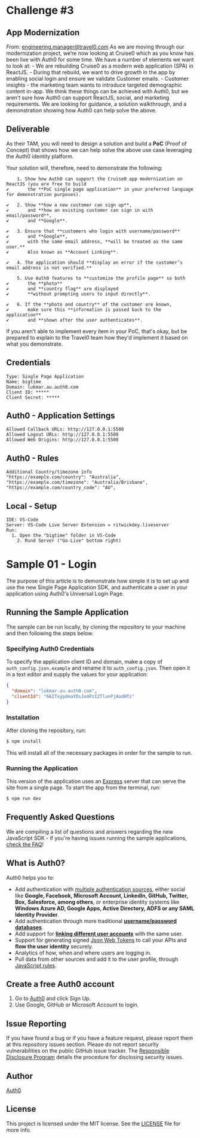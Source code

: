 # Challenge #3

## App Modernization

*From:* engineering.manager@travel0.com
As we are moving through our modernization project, we’re now looking at Cruise0
which as you know has been live with Auth0 for some time. 
We have a number of elements we want to look at:
	- We are rebuilding Cruise0 as a modern web application (SPA) in ReactJS.
	- During that rebuild, we want to drive growth in the app by enabling social
		login and ensure we validate Customer emails.
	- Customer insights - the marketing team wants to introduce targeted demographic content in-app.
We think these things can be achieved with Auth0, but we aren’t sure how Auth0 can support ReactJS, social, and marketing requirements.
We are looking for guidance, a solution walkthrough, and a demonstration showing how Auth0 can help solve the above.



## Deliverable
As their TAM, you will need to design a solution and build a **PoC** (Proof of Concept) that
shows how we can help solve the above use case leveraging the Auth0 identity platform.

Your solution will, therefore, need to demonstrate the following:
```code
	1. Show how Auth0 can support the Cruise0 app modernization on ReactJS (you are free to build 
✔		the **PoC single page application** in your preferred language for demonstration purposes).
	
✔	2. Show **how a new customer can sign up**, 
✔		and **how an existing customer can sign in with email/password**, 
✔		and **Google**.

✔	3. Ensure that **customers who login with username/password** 
✔		and **Google**, 
✔		with the same email address, **will be treated as the same user.**
✔		Also known as **Account Linking**.
		
✔	4. The application should **display an error if the customer’s email address is not verified.**
	
	5. Use Auth0 features to **customize the profile page** so both 
✔		the **photo**
✔		and **country flag** are displayed 
✔		**without prompting users to input directly**.

✔	6. If the **photo and country** of the customer are known, 
✔		make sure this **information is passed back to the application** 
✔		and **shown after the user authenticates**.
```

If you aren't able to implement every item in your PoC, that's okay, but be prepared to
explain to the Travel0 team how they'd implement it based on what you demonstrate.

## Credentials
```code
Type: Single Page Application
Name: bigtime
Domain: lukmar.au.auth0.com
Client ID: *****
Client Secret: *****
```


## Auth0 - Application Settings
```code
Allowed Callback URLs: http://127.0.0.1:5500
Allowed Logout URLs: http://127.0.0.1:5500
Allowed Web Origins: http://127.0.0.1:5500
```


## Auth0 - Rules
```code
Additional Country/timezone info
"https://example.com/country": "Australia",
"https://example.com/timezone": "Australia/Brisbane",
"https://example.com/country_code": "AU",
```


## Local - Setup
```code
IDE: VS-Code
Server: VS-Code Live Server Extension = ritwickdey.liveserver
Run:
  1. Open the "bigtime" folder in VS-Code
	2. Rund Server ("Go-Live" bottom right)
```
		




# Sample 01 - Login

The purpose of this article is to demonstrate how simple it is to set up and use the new Single Page Application SDK, and authenticate a user in your application using Auth0's Universal Login Page.

## Running the Sample Application

The sample can be run locally, by cloning the repository to your machine and then following the steps below.

### Specifying Auth0 Credentials

To specify the application client ID and domain, make a copy of `auth_config.json.example` and rename it to `auth_config.json`. Then open it in a text editor and supply the values for your application:

```json
{
  "domain": "lukmar.au.auth0.com",
  "clientId": "66ITxyp0maYDsJo4PzI2TlunPjAodHTz"
}
```

### Installation

After cloning the repository, run:

```bash
$ npm install
```

This will install all of the necessary packages in order for the sample to run.

### Running the Application

This version of the application uses an [Express](https://expressjs.com) server that can serve the site from a single page. To start the app from the terminal, run:

```bash
$ npm run dev
```

## Frequently Asked Questions

We are compiling a list of questions and answers regarding the new JavaScript SDK - if you're having issues running the sample applications, [check the FAQ](https://github.com/auth0/auth0-spa-js/blob/master/FAQ.md)!

## What is Auth0?

Auth0 helps you to:

- Add authentication with [multiple authentication sources](https://docs.auth0.com/identityproviders), either social like **Google, Facebook, Microsoft Account, LinkedIn, GitHub, Twitter, Box, Salesforce, among others**, or enterprise identity systems like **Windows Azure AD, Google Apps, Active Directory, ADFS or any SAML Identity Provider**.
- Add authentication through more traditional **[username/password databases](https://docs.auth0.com/mysql-connection-tutorial)**.
- Add support for **[linking different user accounts](https://docs.auth0.com/link-accounts)** with the same user.
- Support for generating signed [Json Web Tokens](https://docs.auth0.com/jwt) to call your APIs and **flow the user identity** securely.
- Analytics of how, when and where users are logging in.
- Pull data from other sources and add it to the user profile, through [JavaScript rules](https://docs.auth0.com/rules).

## Create a free Auth0 account

1. Go to [Auth0](https://auth0.com/signup) and click Sign Up.
2. Use Google, GitHub or Microsoft Account to login.

## Issue Reporting

If you have found a bug or if you have a feature request, please report them at this repository issues section. Please do not report security vulnerabilities on the public GitHub issue tracker. The [Responsible Disclosure Program](https://auth0.com/whitehat) details the procedure for disclosing security issues.

## Author

[Auth0](auth0.com)

## License

This project is licensed under the MIT license. See the [LICENSE](LICENSE.txt) file for more info.
